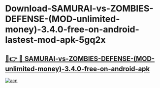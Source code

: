 # Download-SAMURAI-vs-ZOMBIES-DEFENSE-(MOD-unlimited-money)-3.4.0-free-on-android-lastest-mod-apk-5gq2x

<h2><a href="https://apkcomod.com?title=SAMURAI-vs-ZOMBIES-DEFENSE-(MOD-unlimited-money)-3.4.0-free-on-android">🔗👉 🔴 SAMURAI-vs-ZOMBIES-DEFENSE-(MOD-unlimited-money)-3.4.0-free-on-android-apk </a></h2>

[![acn](https://github.com/user-attachments/assets/0f9c940e-d8b0-45ae-aac7-cd30a18b3e1c)](https://apkcomod.com?title=SAMURAI-vs-ZOMBIES-DEFENSE-(MOD-unlimited-money)-3.4.0-free-on-android)
